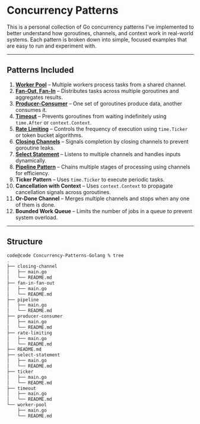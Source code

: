 # Concurrency Patterns

This is a personal collection of Go concurrency patterns I’ve implemented to better understand how goroutines, channels, and context work in real-world systems. Each pattern is broken down into simple, focused examples that are easy to run and experiment with.

---

## Patterns Included


1. **[Worker Pool](worker-pool/README.md)** – Multiple workers process tasks from a shared channel.  
2. **[Fan-Out, Fan-In](fan-in-fan-out/README.md)** – Distributes tasks across multiple goroutines and aggregates results.  
3. **[Producer-Consumer](producer-consumer/README.md)** – One set of goroutines produce data, another consumes it.  
4. **[Timeout](timeout/README.md)** – Prevents goroutines from waiting indefinitely using `time.After` or `context.Context`.  
5. **[Rate Limiting](rate-limiting/README.md)** – Controls the frequency of execution using `time.Ticker` or token bucket algorithms.  
6. **[Closing Channels](closing-channel/README.md)** – Signals completion by closing channels to prevent goroutine leaks.  
7. **[Select Statement](select-statement/README.md)** – Listens to multiple channels and handles inputs dynamically.  
8. **[Pipeline Pattern](pipeline/README.md)** – Chains multiple stages of processing using channels for efficiency.  
9. **Ticker Pattern** – Uses `time.Ticker` to execute periodic tasks.  
10. **Cancellation with Context** – Uses `context.Context` to propagate cancellation signals across goroutines.  
11. **Or-Done Channel** – Merges multiple channels and stops when any one of them is done.  
12. **Bounded Work Queue** – Limits the number of jobs in a queue to prevent system overload.               

---

## Structure

```bash
code@code Concurrency-Patterns-Golang % tree
.
├── closing-channel
│   ├── main.go
│   └── README.md
├── fan-in-fan-out
│   ├── main.go
│   └── README.md
├── pipeline
│   ├── main.go
│   └── README.md
├── producer-consumer
│   ├── main.go
│   └── README.md
├── rate-limiting
│   ├── main.go
│   └── README.md
├── README.md
├── select-statement
│   ├── main.go
│   └── README.md
├── ticker
│   ├── main.go
│   └── README.md
├── timeout
│   ├── main.go
│   └── README.md
└── worker-pool
    ├── main.go
    └── README.md
```
